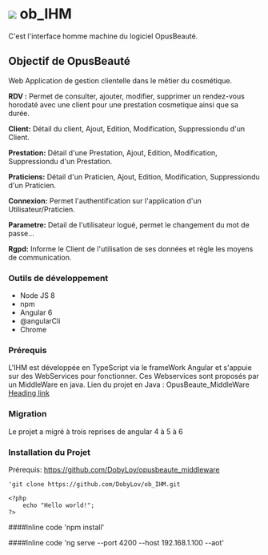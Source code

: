 # ![](https://github.com/DobyLov/ob_IHM/blob/master/src/assets/OpBLogo.svg) ob_IHM
C'est l'interface homme machine du logiciel OpusBeauté.

## Objectif de OpusBeauté
 Web Application de gestion clientelle dans le mêtier du cosmétique. 
 
 **RDV :** Permet de consulter, ajouter, modifier, supprimer un rendez-vous horodaté avec une client pour une prestation cosmetique ainsi que sa durée.
 
 **Client:** Détail du client, Ajout, Edition, Modification, Suppressiondu d'un Client.
 
 **Prestation:** Détail d'une Prestation, Ajout, Edition, Modification, Suppressiondu d'un Prestation.
 
 **Praticiens:** Détail d'un Praticien, Ajout, Edition, Modification, Suppressiondu d'un Praticien.

 **Connexion:** Permet l'authentification sur l'application d'un Utilisateur/Praticien.

 **Parametre:** Detail de l'utilisateur logué, permet le changement du mot de passe...

 **Rgpd:** Informe le Client de l'utilisation de ses données et règle les moyens de communication.

### Outils de développement
* Node JS 8
* npm
* Angular 6
* @angularCli
* Chrome

### Prérequis
L'IHM est développée en TypeScript via le frameWork Angular et s'appuie sur des WebServices pour fonctionner.
Ces Webservices sont proposés par un MiddleWare en java.
Lien du projet en Java : OpusBeaute_MiddleWare [Heading link](https://github.com/DobyLov/opusbeaute_middleware)

### Migration
Le projet a migré à trois reprises de angular 4 à 5 à 6

### Installation du Projet
Prérequis: https://github.com/DobyLov/opusbeaute_middleware

```
'git clone https://github.com/DobyLov/ob_IHM.git
```
    <?php
        echo "Hello world!";
    ?>
    
####Inline code
'npm install'

####Inline code
'ng serve --port 4200 --host 192.168.1.100 --aot'
```
